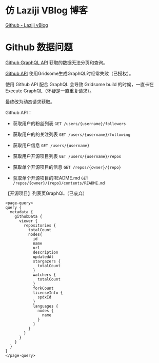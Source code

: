 # 仿 Laziji VBlog 博客

[Github - Laziji vBlog](https://github.com/GitHub-Laziji)

# Github 数据问题

[Github GraphQL API](https://docs.github.com/en/graphql) 获取的数据无法分页和查询。

[Github API](https://docs.github.com/cn/rest) 使用Gridsome生成GraphQL时经常失败（已授权）。

使用 Github API 配合 GraphQL 会导致 Gridsome build 的时候，一直卡在  Execute GraphQL（怀疑是一直重复请求）。

最终改为动态请求获取。

Github API：

  - 获取用户的粉丝列表 `GET /users/{username}/followers`
  - 获取用户的的关注列表 `GET /users/{username}/following`

  - 获取用户信息 `GET /users/{username}`

  - 获取用户开源项目列表 `GET /users/{username}/repos`

  - 获取单个开源项目的信息 `GET /repos/{owner}/{repo}`

  - 获取单个开源项目的README.md `GET /repos/{owner}/{repo}/contents/README.md`


【开源项目】列表页GraphQL（已废弃）

```
<page-query>
query {
  metadata {
    githubData {
      viewer {
        repositories {
          totalCount
          nodes{
            id
            name
            url
            description
            updatedAt
            stargazers {
              totalCount
            }
            watchers {
              totalCount
            }
            forkCount
            licenseInfo {
              spdxId
            }
            languages {
              nodes {
                name
              }
            }
          }
        }
      }
    }
  }
}
</page-query>
```
